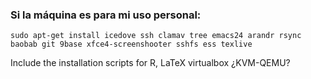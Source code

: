 ### Si la máquina es para mi uso personal:

```sudo apt-get install icedove ssh clamav tree emacs24 arandr rsync baobab git 9base xfce4-screenshooter sshfs ess texlive```


Include the installation scripts for 
R, LaTeX
virtualbox
¿KVM-QEMU?
